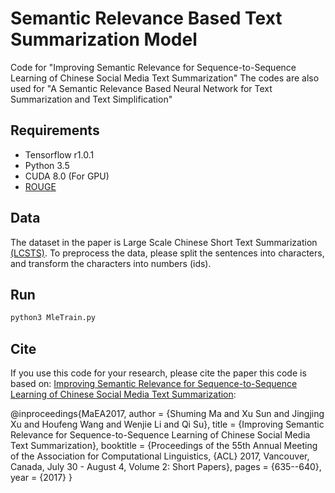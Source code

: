 # Semantic Relevance Based Text Summarization Model
Code for "Improving Semantic Relevance for Sequence-to-Sequence Learning of Chinese Social Media Text Summarization"
The codes are also used for "A Semantic Relevance Based Neural Network for Text Summarization and Text Simplification"
## Requirements
* Tensorflow r1.0.1
* Python 3.5
* CUDA 8.0 (For GPU)
* [ROUGE](http://research.microsoft.com/~cyl/download/ROUGE-1.5.5.tgz)
## Data
The dataset in the paper is Large Scale Chinese Short Text Summarization [(LCSTS)](http://icrc.hitsz.edu.cn/Article/show/139.html).
To preprocess the data, please split the sentences into characters, and transform the characters into numbers (ids).
## Run
```bash
python3 MleTrain.py
```
## Cite
If you use this code for your research, please cite the paper this code is 
based on: <a href="https://arxiv.org/pdf/1706.02459.pdf">Improving Semantic Relevance for Sequence-to-Sequence Learning of
Chinese Social Media Text Summarization</a>:

@inproceedings{MaEA2017,
	author    = {Shuming Ma and
	Xu Sun and
	Jingjing Xu and
	Houfeng Wang and
	Wenjie Li and
	Qi Su},
	title     = {Improving Semantic Relevance for Sequence-to-Sequence Learning of
	Chinese Social Media Text Summarization},
	booktitle = {Proceedings of the 55th Annual Meeting of the Association for Computational
	Linguistics, {ACL} 2017, Vancouver, Canada, July 30 - August 4, Volume
	2: Short Papers},
	pages     = {635--640},
	year      = {2017}
}
